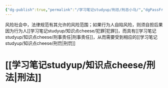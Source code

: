 ```yaml
---
{"dg-publish":true,"permalink":"/学习笔记studyup/刑总/刑总小马/","dgPassFrontmatter":true,"created":"2024-10-08T13:37:52.407+08:00","updated":"2024-10-22T22:52:05.954+08:00"}
---
```


风险社会中，法律规范有其允许的风险范围；如果行为人自陷风险，则须自担后果
因为行为人[[学习笔记studyup/知识点cheese/犯罪\|犯罪]]，而具有[[学习笔记studyup/知识点cheese/刑事责任\|刑事责任]]，从而需要受到相应的[[学习笔记studyup/知识点cheese/刑罚\|刑罚]]
# [[学习笔记studyup/知识点cheese/刑法\|刑法]]
